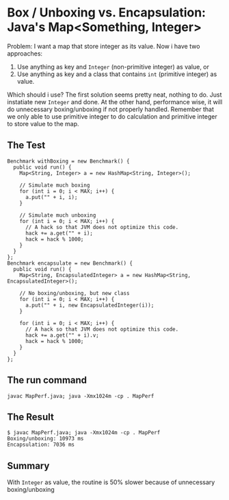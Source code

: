 # Box / Unboxing vs. Encapsulation: Java's Map<Something, Integer>

Problem: I want a map that store integer as its value. Now i
have two approaches:

1. Use anything as key and `Integer` (non-primitive integer)
   as value, or
1. Use anything as key and a class that contains `int` (primitive
   integer) as value.

Which should i use? The first solution seems pretty neat, nothing
to do. Just instatiate new `Integer` and done. At the other hand,
performance wise, it will do unnecessary boxing/unboxing if
not properly handled. Remember that we only able to use primitive
integer to do calculation and primitive integer to store value
to the map.

## The Test

    Benchmark withBoxing = new Benchmark() {
      public void run() {
        Map<String, Integer> a = new HashMap<String, Integer>();

        // Simulate much boxing
        for (int i = 0; i < MAX; i++) {
          a.put("" + i, i);
        }

        // Simulate much unboxing
        for (int i = 0; i < MAX; i++) {
          // A hack so that JVM does not optimize this code.
          hack += a.get("" + i); 
          hack = hack % 1000;
        }
      }
    };
    Benchmark encapsulate = new Benchmark() {
      public void run() {
        Map<String, EncapsulatedInteger> a = new HashMap<String, EncapsulatedInteger>();

        // No boxing/unboxing, but new class
        for (int i = 0; i < MAX; i++) {
          a.put("" + i, new EncapsulatedInteger(i));
        }

        for (int i = 0; i < MAX; i++) {
          // A hack so that JVM does not optimize this code.
          hack += a.get("" + i).v; 
          hack = hack % 1000;
        }
      }
    };

## The run command

    javac MapPerf.java; java -Xmx1024m -cp . MapPerf

## The Result

    $ javac MapPerf.java; java -Xmx1024m -cp . MapPerf
    Boxing/unboxing: 10973 ms
    Encapsulation: 7036 ms

## Summary

With `Integer` as value, the routine is 50% slower because of unnecessary
boxing/unboxing

